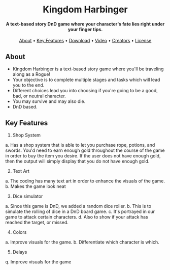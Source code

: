 <h1 align="center">
  <br>
  Kingdom Harbinger
  <br>
</h1>

<h4 align="center">A text-based story DnD game where your character's fate lies right under your finger tips.
</h4>

<p align="center">
  <a href="#about">About</a> •
  <a href="#key-features">Key Features</a> •
  <a href="#download">Download</a> •
  <a href="#video">Video</a> •
  <a href="#creators">Creators</a> •
  <a href="#license">License</a>
</p>

## About

 * Kingdom Harbinger is a text-based story game where you'll be traveling along as a Rogue!
 * Your objective is to complete multiple stages and tasks which will lead you to the end.
 * Different choices lead you into choosing if you're going to be a good, bad, or neutral character.
 * You may survive and may also die.
 * DnD based.
 
 ## Key Features
 
1. Shop System

  a. Has a shop system that is able to let you purchase rope, potions, and swords. You'd need to earn enough gold throughout the course of the game in order to buy the item you desire. If the user does not have enough gold, then the output will simply display that you do not have enough gold. 
  
2. Text Art

  a. The coding has many text art in order to enhance the visuals of the game.
  b. Makes the game look neat
  
3. Dice simulator

  a. Since this game is DnD, we added a random dice roller.
  b. This is to simulate the rolling of dice in a DnD board game.
  c. It's portrayed in our game to attack certain characters.
  d. Also to show if your attack has reached the target, or missed.
  
4. Colors

  a. Improve visuals for the game.
  b. Differentiate which character is which.
  
5. Delays

  q. Improve visuals for the game

